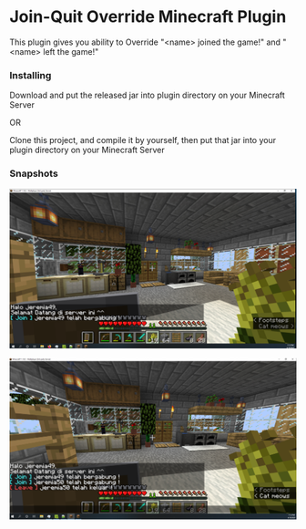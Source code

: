 # Join-Quit Override Minecraft Plugin

This plugin gives you ability to Override "\<name\> joined the game!" and "\<name\> left the game!"

### Installing

Download and put the released jar into plugin directory on your Minecraft Server

OR

Clone this project, and compile it by yourself, then put that jar into your plugin directory on your Minecraft Server


### Snapshots

![Joined Snapshot](https://raw.githubusercontent.com/jeremia49/Join-Quit-Override-Minecraft-Plugin/main/images/joined.png)

![Left Snapshot](https://raw.githubusercontent.com/jeremia49/Join-Quit-Override-Minecraft-Plugin/main/images/leaved.png)

